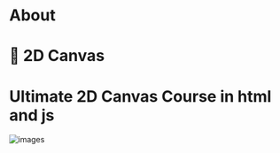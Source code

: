 # About
# 🎨 2D Canvas
# Ultimate 2D Canvas Course in html and js
![images](https://github.com/user-attachments/assets/c417ddf7-4a9f-4a30-9099-e814ed33a199)
